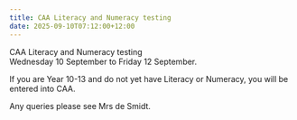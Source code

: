 ```yaml
---
title: CAA Literacy and Numeracy testing
date: 2025-09-10T07:12:00+12:00
---
```

CAA Literacy and Numeracy testing  
Wednesday 10 September to Friday 12 September. 

If you are Year 10-13 and do not yet have Literacy or Numeracy, you will be entered into CAA.  

Any queries please see Mrs de Smidt.
